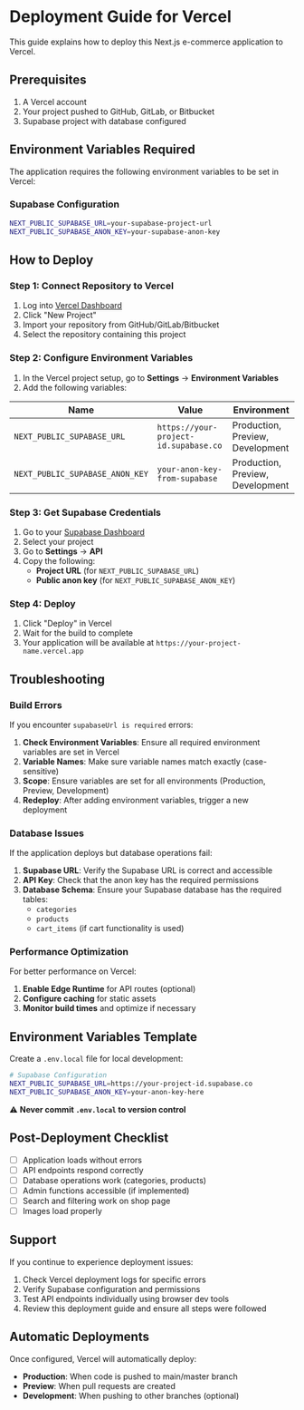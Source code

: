 # Deployment Guide for Vercel

This guide explains how to deploy this Next.js e-commerce application to Vercel.

## Prerequisites

1. A Vercel account
2. Your project pushed to GitHub, GitLab, or Bitbucket
3. Supabase project with database configured

## Environment Variables Required

The application requires the following environment variables to be set in Vercel:

### Supabase Configuration

```bash
NEXT_PUBLIC_SUPABASE_URL=your-supabase-project-url
NEXT_PUBLIC_SUPABASE_ANON_KEY=your-supabase-anon-key
```

## How to Deploy

### Step 1: Connect Repository to Vercel

1. Log into [Vercel Dashboard](https://vercel.com/dashboard)
2. Click "New Project"
3. Import your repository from GitHub/GitLab/Bitbucket
4. Select the repository containing this project

### Step 2: Configure Environment Variables

1. In the Vercel project setup, go to **Settings** → **Environment Variables**
2. Add the following variables:

| Name | Value | Environment |
|------|-------|-------------|
| `NEXT_PUBLIC_SUPABASE_URL` | `https://your-project-id.supabase.co` | Production, Preview, Development |
| `NEXT_PUBLIC_SUPABASE_ANON_KEY` | `your-anon-key-from-supabase` | Production, Preview, Development |

### Step 3: Get Supabase Credentials

1. Go to your [Supabase Dashboard](https://app.supabase.com/)
2. Select your project
3. Go to **Settings** → **API**
4. Copy the following:
   - **Project URL** (for `NEXT_PUBLIC_SUPABASE_URL`)
   - **Public anon key** (for `NEXT_PUBLIC_SUPABASE_ANON_KEY`)

### Step 4: Deploy

1. Click "Deploy" in Vercel
2. Wait for the build to complete
3. Your application will be available at `https://your-project-name.vercel.app`

## Troubleshooting

### Build Errors

If you encounter `supabaseUrl is required` errors:

1. **Check Environment Variables**: Ensure all required environment variables are set in Vercel
2. **Variable Names**: Make sure variable names match exactly (case-sensitive)
3. **Scope**: Ensure variables are set for all environments (Production, Preview, Development)
4. **Redeploy**: After adding environment variables, trigger a new deployment

### Database Issues

If the application deploys but database operations fail:

1. **Supabase URL**: Verify the Supabase URL is correct and accessible
2. **API Key**: Check that the anon key has the required permissions
3. **Database Schema**: Ensure your Supabase database has the required tables:
   - `categories`
   - `products`
   - `cart_items` (if cart functionality is used)

### Performance Optimization

For better performance on Vercel:

1. **Enable Edge Runtime** for API routes (optional)
2. **Configure caching** for static assets
3. **Monitor build times** and optimize if necessary

## Environment Variables Template

Create a `.env.local` file for local development:

```bash
# Supabase Configuration
NEXT_PUBLIC_SUPABASE_URL=https://your-project-id.supabase.co
NEXT_PUBLIC_SUPABASE_ANON_KEY=your-anon-key-here
```

⚠️ **Never commit `.env.local` to version control**

## Post-Deployment Checklist

- [ ] Application loads without errors
- [ ] API endpoints respond correctly
- [ ] Database operations work (categories, products)
- [ ] Admin functions accessible (if implemented)
- [ ] Search and filtering work on shop page
- [ ] Images load properly

## Support

If you continue to experience deployment issues:

1. Check Vercel deployment logs for specific errors
2. Verify Supabase configuration and permissions
3. Test API endpoints individually using browser dev tools
4. Review this deployment guide and ensure all steps were followed

## Automatic Deployments

Once configured, Vercel will automatically deploy:
- **Production**: When code is pushed to main/master branch
- **Preview**: When pull requests are created
- **Development**: When pushing to other branches (optional)